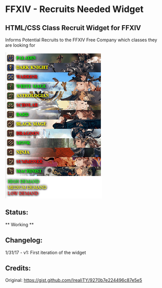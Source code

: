 # FFXIV - Recruits Needed Widget
## HTML/CSS Class Recruit Widget for FFXIV
Informs Potential Recruits to the FFXIV Free Company which classes they are looking for

![recruit-widget_v1](/img/recruit-widget_v1.png "recruit-widget_v1")

## Status:
** Working **

## Changelog:
1/31/17 - v1: First iteration of the widget

## Credits:
Original: https://gist.github.com/IrealiTY/9270b7e224496c87e5e5